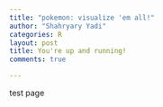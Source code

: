 ```yaml
---
title: "pokemon: visualize 'em all!"
author: "Shahryary Yadi"
categories: R
layout: post
title: You're up and running!
comments: true

---
```


test page
